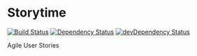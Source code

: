 # Storytime

[![Build Status](https://travis-ci.org/davidspinat/storytime.svg)](https://travis-ci.org/davidspinat/storytime)
[![Dependency Status](https://david-dm.org/davidspinat/storytime.svg?theme=shields.io)](https://david-dm.org/davidspinat/storytime)
[![devDependency Status](https://david-dm.org/davidspinat/storytime/dev-status.svg?theme=shields.io)](https://david-dm.org/davidspinat/storytime#info=devDependencies)

Agile User Stories
